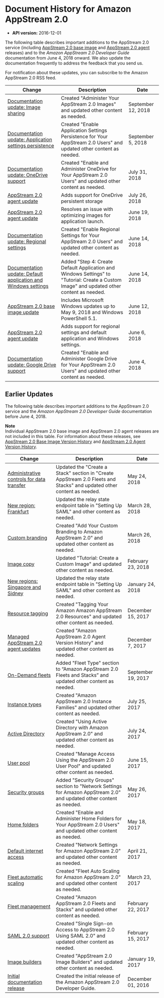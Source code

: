 # Document History for Amazon AppStream 2\.0<a name="doc-history"></a>
+ **API version:** 2016\-12\-01

The following table describes important additions to the AppStream 2\.0 service \(including [AppStream 2\.0 base image](base-image-version-history.html) and [AppStream 2\.0 agent](agent-software-versions.html) releases\) and to the *Amazon AppStream 2\.0 Developer Guide* documentation from June 4, 2018 onward\. We also update the documentation frequently to address the feedback that you send us\.

For notification about these updates, you can subscribe to the Amazon AppStream 2\.0 RSS feed\.

| Change | Description | Date | 
| --- |--- |--- |
| [Documentation update: Image sharing](https://docs.aws.amazon.com/appstream2/latest/developerguide/administer-images.html) | Created "Administer Your AppStream 2\.0 Images" and updated other content as needed\. | September 12, 2018 | 
| [Documentation update: Application settings persistence](https://docs.aws.amazon.com/appstream2/latest/developerguide/app-settings-persistence.html) | Created "Enable Application Settings Persistence for Your AppStream 2\.0 Users" and updated other content as needed\. | September 5, 2018 | 
| [Documentation update: OneDrive support](https://docs.aws.amazon.com/appstream2/latest/developerguide/onedrive.html) | Created "Enable and Administer OneDrive for Your AppStream 2\.0 Users" and updated other content as needed\. | July 31, 2018 | 
| [AppStream 2\.0 agent update](https://docs.aws.amazon.com/appstream2/latest/developerguide/agent-software-versions.html) | Adds support for OneDrive persistent storage | July 26, 2018 | 
| [AppStream 2\.0 agent update](https://docs.aws.amazon.com/appstream2/latest/developerguide/agent-software-versions.html) | Resolves an issue with optimizing images for application launch\. | June 19, 2018 | 
| [Documentation update: Regional settings](https://docs.aws.amazon.com/appstream2/latest/developerguide/regional-settings.html) | Created "Enable Regional Settings for Your AppStream 2\.0 Users" and updated other content as needed\. | June 14, 2018 | 
| [Documentation update: Default application and Windows settings ](https://docs.aws.amazon.com/appstream2/latest/developerguide/tutorial-image-builder.html) | Added "Step 4: Create Default Application and Windows Settings" to "Tutorial: Create a Custom Image" and updated other content as needed\. | June 14, 2018 | 
| [AppStream 2\.0 base image update ](https://docs.aws.amazon.com/appstream2/latest/developerguide/base-image-version-history.html) | Includes Microsoft Windows updates up to May 9, 2018 and Windows PowerShell 5\.1\. | June 12, 2018 | 
| [AppStream 2\.0 agent update](https://docs.aws.amazon.com/appstream2/latest/developerguide/agent-software-versions.html) | Adds support for regional settings and default application and Windows settings\. | June 6, 2018 | 
| [Documentation update: Google Drive support ](https://docs.aws.amazon.com/appstream2/latest/developerguide/google-drive.html) | Created "Enable and Administer Google Drive for Your AppStream 2\.0 Users" and updated other content as needed\.  | June 4, 2018 | 

## Earlier Updates<a name="earlier-doc-history"></a>

The following table describes important additions to the AppStream 2\.0 service and the *Amazon AppStream 2\.0 Developer Guide* documentation before June 4, 2018\.

**Note**  
Individual AppStream 2\.0 base image and AppStream 2\.0 agent releases are not included in this table\. For information about these releases, see [AppStream 2\.0 Base Image Version History](base-image-version-history.md) and [AppStream 2\.0 Agent Version History](agent-software-versions.md)\.


| Change | Description | Date | 
| --- | --- | --- | 
| [Administrative controls for data transfer ](set-up-stacks-fleets.html) | Updated the "Create a Stack" section in "Create AppStream 2\.0 Fleets and Stacks" and updated other content as needed\. | May 24, 2018 | 
| [ New region: Frankfurt](external-identity-providers-setting-up-saml.html) | Updated the relay state endpoint table in "Setting Up SAML" and other content as needed\. | March 28, 2018 | 
| [ Custom branding](branding.html) | Created "Add Your Custom Branding to Amazon AppStream 2\.0" and updated other content as needed\. | March 26, 2018 | 
| [ Image copy](tutorial-image-builder.html) | Updated "Tutorial: Create a Custom Image" and updated other content as needed\. | February 23, 2018 | 
| [ New regions: Singapore and Sidney](external-identity-providers-setting-up-saml.html) | Updated the relay state endpoint table in "Setting Up SAML" and other content as needed\. | January 24, 2018 | 
| [ Resource tagging](tagging-basic.html) | Created "Tagging Your Amazon Amazon AppStream 2\.0 Resources" and updated other content as needed\. | December 15, 2017 | 
| [ Managed AppStream 2\.0 agent updates](agent-software-versions.html) | Created "Amazon AppStream 2\.0 Agent Version History" and updated other content as needed\. | December 7, 2017 | 
| [ On\-Demand fleets](managing-stacks-fleets.html) | Added "Fleet Type" section to “Amazon AppStream 2\.0 Fleets and Stacks” and updated other content as needed\. | September 19, 2017 | 
| [ Instance types](instance-types.html) | Created "Amazon AppStream 2\.0 Instance Families" and updated other content as needed\. | July 25, 2017 | 
| [ Active Directory](active-directory.html) | Created "Using Active Directory with Amazon AppStream 2\.0" and updated other content as needed\. | July 24, 2017 | 
| [ User pool](user-pool.html) | Created "Manage Access Using the AppStream 2\.0 User Pool" and updated other content as needed\. | June 15, 2017 | 
| [ Security groups](managing-network.html) | Added "Security Groups" section to "Network Settings for Amazon AppStream 2\.0" and updated other content as needed\. | May 26, 2017 | 
| [ Home folders](home-folders.html) | Created "Enable and Administer Home Folders for Your AppStream 2\.0 Users" and updated other content as needed\. | May 18, 2017 | 
| [ Default internet access](managing-network.html) | Created "Network Settings for Amazon AppStream 2\.0" and updated other content as needed\. | April 21, 2017 | 
| [ Fleet automatic scaling](autoscaling.html) | Created "Fleet Auto Scaling for Amazon AppStream 2\.0" and updated other content as needed\. | March 23, 2017 | 
| [ Fleet management](managing-stacks-fleets.html) | Created "Amazon AppStream 2\.0 Fleets and Stacks" and updated other content as needed\. | February 22, 2017 | 
| [ SAML 2\.0 support](external-identity-providers.html) | Created "Single Sign\-on Access to AppStream 2\.0 Using SAML 2\.0" and updated other content as needed\. | February 15, 2017 | 
| [ Image builders](managing-image-builders.html) | Created "AppStream 2\.0 Image Builders" and updated other content as needed\. | January 19, 2017 | 
| [ Initial documentation release](what-is-appstream.html) | Created the initial release of the Amazon AppStream 2\.0 Developer Guide\. | December 01, 2016 | 